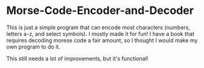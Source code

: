 # Morse-Code-Encoder-and-Decoder

This is just a simple program that can encode most characters (numbers, letters a-z, and select symbols). 
I mostly made it for fun! I have a book that requires decoding morese code a fair amount, so I thought I would
make my own program to do it.

This still needs a lot of improvements, but it's functional!
